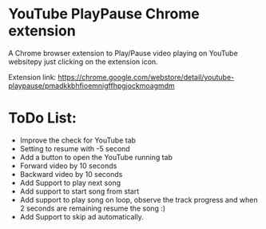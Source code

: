 # YouTube PlayPause Chrome extension

A Chrome browser extension to Play/Pause video playing on YouTube websitepy just clicking on the extension icon.

Extension link: https://chrome.google.com/webstore/detail/youtube-playpause/pmadkkbhfioemnigffhpgjockmoagmdm

# ToDo List:
- Improve the check for YouTube tab
- Setting to resume with -5 second
- Add a button to open the YouTube running tab
- Forward video by 10 seconds
- Backward video by 10 seconds
- Add Support to play next song
- Add support to start song from start
- Add support to play song on loop, observe the track progress and when 2 seconds are remaining resume the song :)
- Add Support to skip ad automatically.

